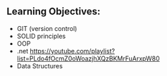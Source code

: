 ## Learning Objectives:
- GIT (version control)
- SOLID principles
- OOP
- .net https://youtube.com/playlist?list=PLdo4fOcmZ0oWoazjhXQzBKMrFuArxpW80
- Data Structures
